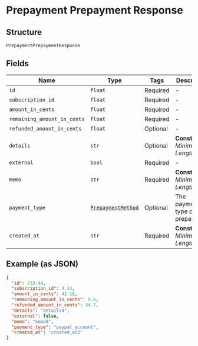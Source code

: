 
# Prepayment Prepayment Response

## Structure

`PrepaymentPrepaymentResponse`

## Fields

| Name | Type | Tags | Description |
|  --- | --- | --- | --- |
| `id` | `float` | Required | - |
| `subscription_id` | `float` | Required | - |
| `amount_in_cents` | `float` | Required | - |
| `remaining_amount_in_cents` | `float` | Required | - |
| `refunded_amount_in_cents` | `float` | Optional | - |
| `details` | `str` | Optional | **Constraints**: *Minimum Length*: `1` |
| `external` | `bool` | Required | - |
| `memo` | `str` | Required | **Constraints**: *Minimum Length*: `1` |
| `payment_type` | [`PrepaymentMethod`](../../doc/models/prepayment-method.md) | Optional | The payment type of the prepayment. |
| `created_at` | `str` | Required | **Constraints**: *Minimum Length*: `1` |

## Example (as JSON)

```json
{
  "id": 233.44,
  "subscription_id": 4.14,
  "amount_in_cents": 42.18,
  "remaining_amount_in_cents": 9.6,
  "refunded_amount_in_cents": 34.7,
  "details": "details4",
  "external": false,
  "memo": "memo8",
  "payment_type": "paypal_account",
  "created_at": "created_at2"
}
```

